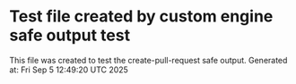 # Test file created by custom engine safe output test
This file was created to test the create-pull-request safe output.
Generated at: Fri Sep  5 12:49:20 UTC 2025
